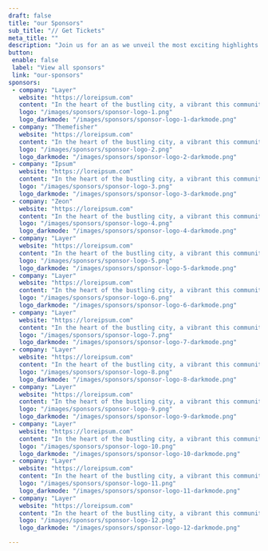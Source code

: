 ```yaml
---
draft: false
title: "our Sponsors"
sub_title: "// Get Tickets"
meta_title: ""
description: "Join us for an as we unveil the most exciting highlights at our upcoming designer event."
button:
 enable: false
 label: "View all sponsors"
 link: "our-sponsors"
sponsors: 
 - company: "Layer"
   website: "https://loreipsum.com"
   content: "In the heart of the bustling city, a vibrant this community thrives filled creativity."
   logo: "/images/sponsors/sponsor-logo-1.png"
   logo_darkmode: "/images/sponsors/sponsor-logo-1-darkmode.png"
 - company: "Themefisher"
   website: "https://loreipsum.com"
   content: "In the heart of the bustling city, a vibrant this community thrives filled creativity."
   logo: "/images/sponsors/sponsor-logo-2.png"
   logo_darkmode: "/images/sponsors/sponsor-logo-2-darkmode.png"
 - company: "Ipsum"
   website: "https://loreipsum.com"
   content: "In the heart of the bustling city, a vibrant this community thrives filled creativity."
   logo: "/images/sponsors/sponsor-logo-3.png"
   logo_darkmode: "/images/sponsors/sponsor-logo-3-darkmode.png"
 - company: "Zeon"
   website: "https://loreipsum.com"
   content: "In the heart of the bustling city, a vibrant this community thrives filled creativity."
   logo: "/images/sponsors/sponsor-logo-4.png"
   logo_darkmode: "/images/sponsors/sponsor-logo-4-darkmode.png"
 - company: "Layer"
   website: "https://loreipsum.com"
   content: "In the heart of the bustling city, a vibrant this community thrives filled creativity."
   logo: "/images/sponsors/sponsor-logo-5.png"
   logo_darkmode: "/images/sponsors/sponsor-logo-5-darkmode.png"
 - company: "Layer"
   website: "https://loreipsum.com"
   content: "In the heart of the bustling city, a vibrant this community thrives filled creativity."
   logo: "/images/sponsors/sponsor-logo-6.png"
   logo_darkmode: "/images/sponsors/sponsor-logo-6-darkmode.png"
 - company: "Layer"
   website: "https://loreipsum.com"
   content: "In the heart of the bustling city, a vibrant this community thrives filled creativity."
   logo: "/images/sponsors/sponsor-logo-7.png"
   logo_darkmode: "/images/sponsors/sponsor-logo-7-darkmode.png"
 - company: "Layer"
   website: "https://loreipsum.com"
   content: "In the heart of the bustling city, a vibrant this community thrives filled creativity."
   logo: "/images/sponsors/sponsor-logo-8.png"
   logo_darkmode: "/images/sponsors/sponsor-logo-8-darkmode.png"
 - company: "Layer"
   website: "https://loreipsum.com"
   content: "In the heart of the bustling city, a vibrant this community thrives filled creativity."
   logo: "/images/sponsors/sponsor-logo-9.png"
   logo_darkmode: "/images/sponsors/sponsor-logo-9-darkmode.png"
 - company: "Layer"
   website: "https://loreipsum.com"
   content: "In the heart of the bustling city, a vibrant this community thrives filled creativity."
   logo: "/images/sponsors/sponsor-logo-10.png"
   logo_darkmode: "/images/sponsors/sponsor-logo-10-darkmode.png"
 - company: "Layer"
   website: "https://loreipsum.com"
   content: "In the heart of the bustling city, a vibrant this community thrives filled creativity."
   logo: "/images/sponsors/sponsor-logo-11.png"
   logo_darkmode: "/images/sponsors/sponsor-logo-11-darkmode.png"
 - company: "Layer"
   website: "https://loreipsum.com"
   content: "In the heart of the bustling city, a vibrant this community thrives filled creativity."
   logo: "/images/sponsors/sponsor-logo-12.png"
   logo_darkmode: "/images/sponsors/sponsor-logo-12-darkmode.png"

---
```


